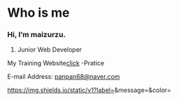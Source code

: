 Who is me
=================

### Hi, I’m maizurzu. 

1. Junior Web Developer


My Training Website[click](http://xman0922.dothome.co.kr/)
  -Pratice

E-mail Address: panpan68@naver.com

https://img.shields.io/static/v1?label=<LABEL>&message=<MESSAGE>&color=<COLOR>
